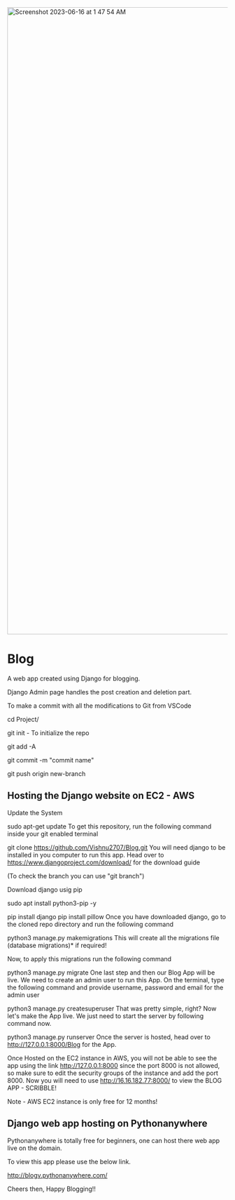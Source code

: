 <img width="1429" alt="Screenshot 2023-06-16 at 1 47 54 AM" src="https://github.com/Vishnu2707/Blog/assets/86302373/985db1b5-5faf-488b-9b43-4b8d6054b235">

# Blog
A web app created using Django for blogging.

Django Admin page handles the post creation and deletion part.

To make a commit with all the modifications to Git from VSCode

cd Project/

git init - To initialize the repo

git add -A

git commit -m "commit name"

git push origin new-branch

Hosting the Django website on EC2 - AWS
----------------------------------------
Update the System

sudo apt-get update
To get this repository, run the following command inside your git enabled terminal

git clone https://github.com/Vishnu2707/Blog.git
You will need django to be installed in you computer to run this app. Head over to https://www.djangoproject.com/download/ for the download guide

(To check the branch you can use "git branch")

Download django usig pip

sudo apt install python3-pip -y

pip install django
pip install pillow
Once you have downloaded django, go to the cloned repo directory and run the following command

python3 manage.py makemigrations
This will create all the migrations file (database migrations)* if required!

Now, to apply this migrations run the following command

python3 manage.py migrate
One last step and then our Blog App will be live. We need to create an admin user to run this App. On the terminal, type the following command and provide username, password and email for the admin user

python3 manage.py createsuperuser
That was pretty simple, right? Now let's make the App live. We just need to start the server by following command now.

python3 manage.py runserver
Once the server is hosted, head over to http://127.0.0.1:8000/Blog for the App.

Once Hosted on the EC2 instance in AWS, you will not be able to see the app using the link http://127.0.0.1:8000 since the port 8000 is not allowed, so make sure to edit the security groups of the instance and add the port 8000. Now you will need to use http://16.16.182.77:8000/ to view the BLOG APP - SCRIBBLE!

Note - AWS EC2 instance is only free for 12 months!

Django web app hosting on Pythonanywhere
-----------------------------------------

Pythonanywhere is totally free for beginners, one can host there web app live on the domain.

To view this app please use the below link.

http://blogv.pythonanywhere.com/

Cheers then, Happy Blogging!!
